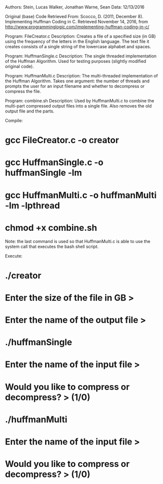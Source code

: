 Authors: Stein, Lucas
	 Walker, Jonathan
	 Warne, Sean
Data: 12/13/2016

Original (base) Code Retrieved From:
Scocco, D. (2011, December 8). Implementing Huffman Coding in C. Retrieved November 14, 2016, from http://www.programminglogic.com/implementing-huffman-coding-in-c/

Program: FileCreator.c
Description: Creates a file of a specified size (in GB) using the frequency of 
	     the letters in the English language. The text file it creates 
	     consists of a single string of the lowercase alphabet and spaces.

Program: HuffmanSingle.c
Description: The single threaded implementation of the Huffman Algorithm. Used
	     for testing purposes (slightly modified original code). 

Program: HuffmanMulti.c
Description: The multi-threaded implementation of the Huffman Algorithm. Takes
	     one argument: the number of threads and prompts the user for an
	     input filename and whether to decompress or compress the file.

Program: combine.sh
Description: Used by HuffmanMulti.c to combine the multi-part compressed output
	     files into a single file. Also removes the old output file and the
	     parts.


Compile:
# gcc FileCreator.c -o creator
# gcc HuffmanSingle.c -o huffmanSingle -lm
# gcc HuffmanMulti.c -o huffmanMulti -lm -lpthread
# chmod +x combine.sh

Note: the last command is used so that HuffmanMulti.c is able to use the system
      call that executes the bash shell script.


Execute:
# ./creator
# Enter the size of the file in GB >
# Enter the name of the output file >

# ./huffmanSingle
# Enter the name of the input file >
# Would you like to compress or decompress? > (1/0)

# ./huffmanMulti <number of threads>
# Enter the name of the input file >
# Would you like to compress or decompress? > (1/0)
